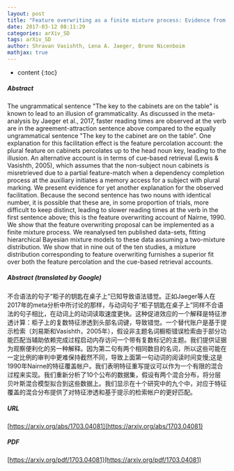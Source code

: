 ```yaml
---
layout: post
title: "Feature overwriting as a finite mixture process: Evidence from comprehension data"
date: 2017-03-12 08:11:29
categories: arXiv_SD
tags: arXiv_SD
author: Shravan Vasishth, Lena A. Jaeger, Bruno Nicenboim
mathjax: true
---
```


* content
{:toc}

##### Abstract
The ungrammatical sentence "The key to the cabinets are on the table" is known to lead to an illusion of grammaticality. As discussed in the meta-analysis by Jaeger et al., 2017, faster reading times are observed at the verb are in the agreement-attraction sentence above compared to the equally ungrammatical sentence "The key to the cabinet are on the table". One explanation for this facilitation effect is the feature percolation account: the plural feature on cabinets percolates up to the head noun key, leading to the illusion. An alternative account is in terms of cue-based retrieval (Lewis & Vasishth, 2005), which assumes that the non-subject noun cabinets is misretrieved due to a partial feature-match when a dependency completion process at the auxiliary initiates a memory access for a subject with plural marking. We present evidence for yet another explanation for the observed facilitation. Because the second sentence has two nouns with identical number, it is possible that these are, in some proportion of trials, more difficult to keep distinct, leading to slower reading times at the verb in the first sentence above; this is the feature overwriting account of Nairne, 1990. We show that the feature overwriting proposal can be implemented as a finite mixture process. We reanalysed ten published data-sets, fitting hierarchical Bayesian mixture models to these data assuming a two-mixture distribution. We show that in nine out of the ten studies, a mixture distribution corresponding to feature overwriting furnishes a superior fit over both the feature percolation and the cue-based retrieval accounts.

##### Abstract (translated by Google)
不合语法的句子“柜子的钥匙在桌子上”已知导致语法错觉。正如Jaeger等人在2017年的meta分析中所讨论的那样，与动词句子“柜子钥匙在桌子上”同样不合语法的句子相比，在动词上的动词读取速度更快。这种促进效应的一个解释是特征渗透计算：柜子上的复数特征渗透到头部名词键，导致错觉。一个替代账户是基于提示检索（刘易斯和Vasishth，2005年），假设非主题名词橱柜错误检索由于部分功能匹配当辅助依赖完成过程启动内存访问一个带有复数标记的主题。我们提供证据为观察便利化的另一种解释。因为第二句有两个相同数目的名词，所以这些可能在一定比例的审判中更难保持截然不同，导致上面第一句动词的阅读时间变慢;这是1990年Nairne的特征覆盖帐户。我们表明特征重写提议可以作为一个有限的混合过程来实现。我们重新分析了10个公布的数据集，假设有两个混合分布，将分层贝叶斯混合模型拟合到这些数据上。我们显示在十个研究中的九个中，对应于特征覆盖的混合分布提供了对特征渗透和基于提示的检索帐户的更好匹配。

##### URL
[https://arxiv.org/abs/1703.04081](https://arxiv.org/abs/1703.04081)

##### PDF
[https://arxiv.org/pdf/1703.04081](https://arxiv.org/pdf/1703.04081)

